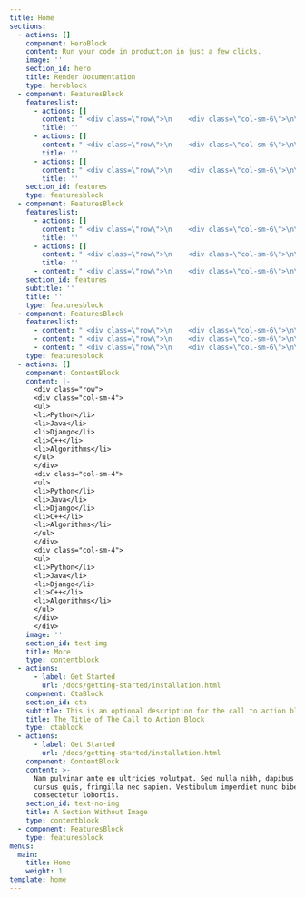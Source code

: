 ```yaml
---
title: Home
sections:
  - actions: []
    component: HeroBlock
    content: Run your code in production in just a few clicks.
    image: ''
    section_id: hero
    title: Render Documentation
    type: heroblock
  - component: FeaturesBlock
    featureslist:
      - actions: []
        content: " <div class=\"row\">\n    <div class=\"col-sm-6\">\n\n<div class=\"block-icon-head fill-html\">\n<i class=\"devicon-html5-plain devicon\"></i>\r\n</div> </div>\n    <div class=\"col-sm-6\">\n<h3 class=\"block-card-title\">HTML</h3><ul class=\"block-list\">\n\n<li>Arrays</li>\n\n<li>Loops</li>\n\n</ul></div>\n  </div>"
        title: ''
      - actions: []
        content: " <div class=\"row\">\n    <div class=\"col-sm-6\">\n\n<div class=\"block-icon-head fill-css\">\n<i class=\"devicon-css3-plain devicon\"></i>\r\n</div> </div>\n    <div class=\"col-sm-6\">\n<h3 class=\"block-card-title\">CSS</h3><ul class=\"block-list\">\n\n<li>Arrays</li>\n\n<li>Loops</li>\n\n</ul></div>\n  </div>"
        title: ''
      - actions: []
        content: " <div class=\"row\">\n    <div class=\"col-sm-6\">\n\n<div class=\"block-icon-head fill-javascript\">\n<i class=\"devicon-javascript-plain devicon\"></i>\r\n </div></div>\n    <div class=\"col-sm-6\">\n<h3 class=\"block-card-title\">Javascript</h3><ul class=\"block-list\">\n\n<li>Arrays</li>\n\n<li>Loops</li>\n\n</ul></div>\n  </div>"
        title: ''
    section_id: features
    type: featuresblock
  - component: FeaturesBlock
    featureslist:
      - actions: []
        content: " <div class=\"row\">\n    <div class=\"col-sm-6\">\n\n<div class=\"block-icon-head fill-bootstrap\">\n<i class=\"devicon-bootstrap-plain devicon\"></i>\r\n</div> </div>\n    <div class=\"col-sm-6\">\n<h3 class=\"block-card-title\">Bootstrap</h3><ul class=\"block-list\">\n\n<li>Arrays</li>\n\n<li>Loops</li>\n\n</ul></div>\n  </div>"
        title: ''
      - actions: []
        content: " <div class=\"row\">\n    <div class=\"col-sm-6\">\n\n<div class=\"block-icon-head fill-angularjs\">\n<i class=\"devicon-angularjs-plain devicon\"></i>\r\n</div> </div>\n    <div class=\"col-sm-6\">\n<h3 class=\"block-card-title\">AngularJS</h3><ul class=\"block-list\">\n\n<li>Arrays</li>\n\n<li>Loops</li>\n\n</ul></div>\n  </div>"
        title: ''
      - content: " <div class=\"row\">\n    <div class=\"col-sm-6\">\n\n<div class=\"block-icon-head fill-react\">\n<i class=\"devicon-react-original devicon\"></i>\r\n</div> </div>\n    <div class=\"col-sm-6\">\n<h3 class=\"block-card-title\">React</h3><ul class=\"block-list\">\n\n<li>Arrays</li>\n\n<li>Loops</li>\n\n</ul></div>\n  </div>"
    section_id: features
    subtitle: ''
    title: ''
    type: featuresblock
  - component: FeaturesBlock
    featureslist:
      - content: " <div class=\"row\">\n    <div class=\"col-sm-6\">\n\n<div class=\"block-icon-head fill-mysql\">\n<i class=\"devicon-mysql-plain devicon\"></i>\r\n</div> </div>\n    <div class=\"col-sm-6\">\n<h3 class=\"block-card-title\">MySQL</h3><ul class=\"block-list\">\n\n<li>Arrays</li>\n\n<li>Loops</li>\n\n</ul></div>\n  </div>"
      - content: " <div class=\"row\">\n    <div class=\"col-sm-6\">\n\n<div class=\"block-icon-head fill-nodejs\">\n<i class=\"devicon-nodejs-plain devicon\"></i>\r\n</div> </div>\n    <div class=\"col-sm-6\">\n<h3 class=\"block-card-title\">Node.js</h3><ul class=\"block-list\">\n\n<li>Arrays</li>\n\n<li>Loops</li>\n\n</ul></div>\n  </div>"
      - content: " <div class=\"row\">\n    <div class=\"col-sm-6\">\n\n<div class=\"block-icon-head fill-mongodb\">\n<i class=\"devicon-mongodb-plain devicon\"></i>\r\n</div> </div>\n    <div class=\"col-sm-6\">\n<h3 class=\"block-card-title\">MongoDB</h3><ul class=\"block-list\">\n\n<li>Arrays</li>\n\n<li>Loops</li>\n\n</ul></div>\n  </div>"
    type: featuresblock
  - actions: []
    component: ContentBlock
    content: |-
      <div class="row">
      <div class="col-sm-4">
      <ul>
      <li>Python</li>
      <li>Java</li>
      <li>Django</li>
      <li>C++</li>
      <li>Algorithms</li>
      </ul>
      </div>
      <div class="col-sm-4">
      <ul>
      <li>Python</li>
      <li>Java</li>
      <li>Django</li>
      <li>C++</li>
      <li>Algorithms</li>
      </ul>
      </div>
      <div class="col-sm-4">
      <ul>
      <li>Python</li>
      <li>Java</li>
      <li>Django</li>
      <li>C++</li>
      <li>Algorithms</li>
      </ul>
      </div>
      </div>
    image: ''
    section_id: text-img
    title: More
    type: contentblock
  - actions:
      - label: Get Started
        url: /docs/getting-started/installation.html
    component: CtaBlock
    section_id: cta
    subtitle: This is an optional description for the call to action block.
    title: The Title of The Call to Action Block
    type: ctablock
  - actions:
      - label: Get Started
        url: /docs/getting-started/installation.html
    component: ContentBlock
    content: >-
      Nam pulvinar ante eu ultricies volutpat. Sed nulla nibh, dapibus sit amet
      cursus quis, fringilla nec sapien. Vestibulum imperdiet nunc bibendum
      consectetur lobortis.
    section_id: text-no-img
    title: A Section Without Image
    type: contentblock
  - component: FeaturesBlock
    type: featuresblock
menus:
  main:
    title: Home
    weight: 1
template: home
---
```


